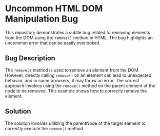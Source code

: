 # Uncommon HTML DOM Manipulation Bug
This repository demonstrates a subtle bug related to removing elements from the DOM using the `remove()` method in HTML.  The bug highlights an uncommon error that can be easily overlooked.

## Bug Description
The `remove()` method is used to remove an element from the DOM. However, directly calling `remove()` on an element can lead to unexpected behavior, and in some browsers, it may throw an error. 
The correct approach involves using the `remove()` method on the parent element of the node to be removed.  This example shows how to correctly remove the element.

## Solution
The solution involves utilizing the parentNode of the target element to correctly execute the `remove()` method.